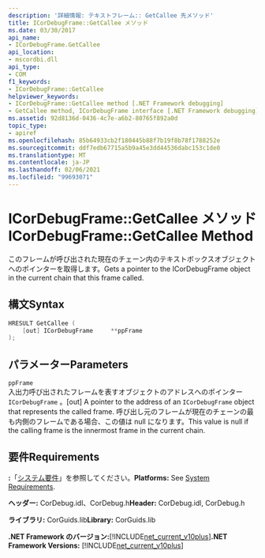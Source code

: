 ```yaml
---
description: '詳細情報: テキストフレーム:: GetCallee 先メソッド'
title: ICorDebugFrame::GetCallee メソッド
ms.date: 03/30/2017
api_name:
- ICorDebugFrame.GetCallee
api_location:
- mscordbi.dll
api_type:
- COM
f1_keywords:
- ICorDebugFrame::GetCallee
helpviewer_keywords:
- ICorDebugFrame::GetCallee method [.NET Framework debugging]
- GetCallee method, ICorDebugFrame interface [.NET Framework debugging]
ms.assetid: 92d8136d-0436-4c7e-a6b2-80765f892a0d
topic_type:
- apiref
ms.openlocfilehash: 85b64933cb2f180445b88f7b19f8b78f1788252e
ms.sourcegitcommit: ddf7edb67715a5b9a45e3dd44536dabc153c1de0
ms.translationtype: MT
ms.contentlocale: ja-JP
ms.lasthandoff: 02/06/2021
ms.locfileid: "99693071"
---
```

# <a name="icordebugframegetcallee-method"></a><span data-ttu-id="14993-103">ICorDebugFrame::GetCallee メソッド</span><span class="sxs-lookup"><span data-stu-id="14993-103">ICorDebugFrame::GetCallee Method</span></span>

<span data-ttu-id="14993-104">このフレームが呼び出された現在のチェーン内のテキストボックスオブジェクトへのポインターを取得します。</span><span class="sxs-lookup"><span data-stu-id="14993-104">Gets a pointer to the ICorDebugFrame object in the current chain that this frame called.</span></span>  
  
## <a name="syntax"></a><span data-ttu-id="14993-105">構文</span><span class="sxs-lookup"><span data-stu-id="14993-105">Syntax</span></span>  
  
```cpp  
HRESULT GetCallee (  
    [out] ICorDebugFrame     **ppFrame  
);  
```  
  
## <a name="parameters"></a><span data-ttu-id="14993-106">パラメーター</span><span class="sxs-lookup"><span data-stu-id="14993-106">Parameters</span></span>  

 `ppFrame`  
 <span data-ttu-id="14993-107">入出力呼び出されたフレームを表すオブジェクトのアドレスへのポインター `ICorDebugFrame` 。</span><span class="sxs-lookup"><span data-stu-id="14993-107">[out] A pointer to the address of an `ICorDebugFrame` object that represents the called frame.</span></span> <span data-ttu-id="14993-108">呼び出し元のフレームが現在のチェーンの最も内側のフレームである場合、この値は null になります。</span><span class="sxs-lookup"><span data-stu-id="14993-108">This value is null if the calling frame is the innermost frame in the current chain.</span></span>  
  
## <a name="requirements"></a><span data-ttu-id="14993-109">要件</span><span class="sxs-lookup"><span data-stu-id="14993-109">Requirements</span></span>  

 <span data-ttu-id="14993-110">**:**「[システム要件](../../get-started/system-requirements.md)」を参照してください。</span><span class="sxs-lookup"><span data-stu-id="14993-110">**Platforms:** See [System Requirements](../../get-started/system-requirements.md).</span></span>  
  
 <span data-ttu-id="14993-111">**ヘッダー:** CorDebug.idl、CorDebug.h</span><span class="sxs-lookup"><span data-stu-id="14993-111">**Header:** CorDebug.idl, CorDebug.h</span></span>  
  
 <span data-ttu-id="14993-112">**ライブラリ:** CorGuids.lib</span><span class="sxs-lookup"><span data-stu-id="14993-112">**Library:** CorGuids.lib</span></span>  
  
 <span data-ttu-id="14993-113">**.NET Framework のバージョン:**[!INCLUDE[net_current_v10plus](../../../../includes/net-current-v10plus-md.md)]</span><span class="sxs-lookup"><span data-stu-id="14993-113">**.NET Framework Versions:** [!INCLUDE[net_current_v10plus](../../../../includes/net-current-v10plus-md.md)]</span></span>
